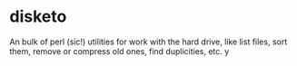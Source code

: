 # disketo

An bulk of perl (sic!) utilities for work with the hard drive, like list files, sort them, remove or compress old ones, find duplicities, etc.
y
